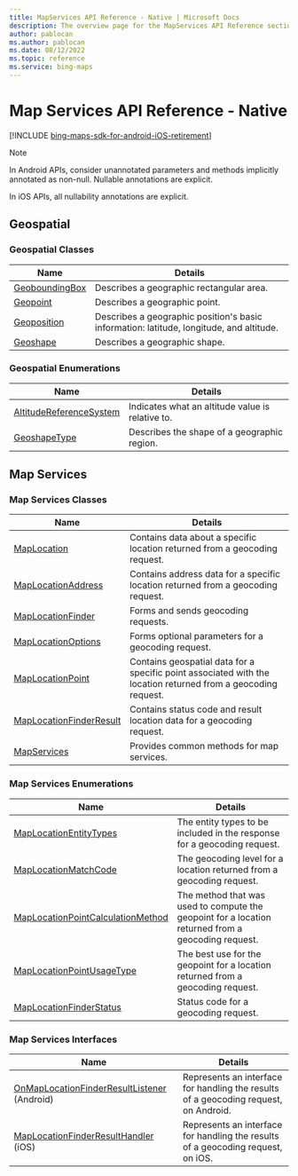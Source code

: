 ```yaml
---
title: MapServices API Reference - Native | Microsoft Docs
description: The overview page for the MapServices API Reference section contains tables containing descriptions and links to more information for each of the MapServices classes, enumerations and interfaces.
author: pablocan
ms.author: pablocan
ms.date: 08/12/2022
ms.topic: reference
ms.service: bing-maps
---
```


# Map Services API Reference - Native

[!INCLUDE [bing-maps-sdk-for-android-iOS-retirement](../../includes/bing-maps-sdk-for-android-iOS-retirement.md)]

> [!NOTE]
>
> In Android APIs, consider unannotated parameters and methods implicitly annotated as non-null. Nullable annotations are explicit.
>
> In iOS APIs, all nullability annotations are explicit.

## Geospatial

### Geospatial Classes

Name                                                        | Details
----------------------------------------------------------- | ------------------------------------------------------
[GeoboundingBox](../map-control-api/GeoboundingBox-class.md)| Describes a geographic rectangular area.
[Geopoint](../map-control-api/Geopoint-class.md)            | Describes a geographic point.
[Geoposition](../map-control-api/Geoposition-class.md)      | Describes a geographic position's basic information: latitude, longitude, and altitude.
[Geoshape](../map-control-api/Geoshape-class.md)            | Describes a geographic shape.

### Geospatial Enumerations

Name                                                                                  | Details
------------------------------------------------------------------------------------- | ------------------------------------------------------
[AltitudeReferenceSystem](../map-control-api/AltitudeReferenceSystem-enumeration.md)  | Indicates what an altitude value is relative to.
[GeoshapeType](../map-control-api/GeoshapeType-enumeration.md)                        | Describes the shape of a geographic region.

## Map Services

### Map Services Classes

Name                                                        | Details
----------------------------------------------------------- | ------------------------------------------------------
[MapLocation](MapLocation-class.md)                         | Contains data about a specific location returned from a geocoding request.
[MapLocationAddress](MapLocationAddress-class.md)           | Contains address data for a specific location returned from a geocoding request.
[MapLocationFinder](MapLocationFinder-class.md)             | Forms and sends geocoding requests.
[MapLocationOptions](MapLocationOptions-class.md)           | Forms optional parameters for a geocoding request.
[MapLocationPoint](MapLocationPoint-class.md)               | Contains geospatial data for a specific point associated with the location returned from a geocoding request.
[MapLocationFinderResult](MapLocationFinderResult-class.md) | Contains status code and result location data for a geocoding request.
[MapServices](MapServices-class.md)                         | Provides common methods for map services.

### Map Services Enumerations

Name                                                                                  | Details
------------------------------------------------------------------------------------- | ------------------------------------------------------
[MapLocationEntityTypes](MapLocationEntityTypes-enumeration.md)                       | The entity types to be included in the response for a geocoding request.
[MapLocationMatchCode](MapLocationMatchCode-enumeration.md)                           | The geocoding level for a location returned from a geocoding request.
[MapLocationPointCalculationMethod](MapLocationPointCalculationMethod-enumeration.md) | The method that was used to compute the geopoint for a location returned from a geocoding request.
[MapLocationPointUsageType](MapLocationPointUsageType-enumeration.md)                 | The best use for the geopoint for a location returned from a geocoding request.
[MapLocationFinderStatus](MapLocationFinderStatus-enumeration.md)                     | Status code for a geocoding request.

### Map Services Interfaces

Name                                                                                                  | Details
----------------------------------------------------------------------------------------------------- | ------------------------------------------------------
[OnMapLocationFinderResultListener](Android/OnMapLocationFinderResultListener-interface.md) (Android) | Represents an interface for handling the results of a geocoding request, on Android.
[MapLocationFinderResultHandler](iOS/MapLocationFinderResultHandler-interface.md) (iOS)               | Represents an interface for handling the results of a geocoding request, on iOS.
